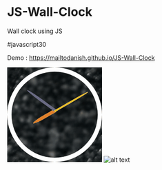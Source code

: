 # JS-Wall-Clock
Wall clock using JS

#javascript30



Demo : <https://mailtodanish.github.io/JS-Wall-Clock>

![alt text](/static/img.gif)
![alt text](/static/img.jpg)
